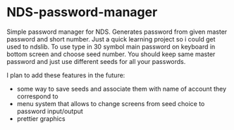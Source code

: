 # NDS-password-manager
Simple password manager for NDS. Generates password from given master password and short number. Just a quick learning project so i could get used to ndslib.
To use type in 30 symbol main password on keyboard in bottom screen and choose seed number. You should keep same master password and just use different seeds for all your passwords. 

I plan to add these features in the future:
 - some way to save seeds and associate them with name of account they correspond to
 - menu system that allows to change screens from seed choice to password input/output
 - prettier graphics
